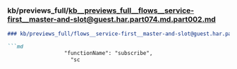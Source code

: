 ### kb/previews_full/kb__previews_full__flows__service-first__master-and-slot@guest.har.part074.md.part002.md

```md
### kb/previews_full/flows__service-first__master-and-slot@guest.har.part074.md (part 002)

```md
                  "functionName": "subscribe",
                    "sc
```

```

```
